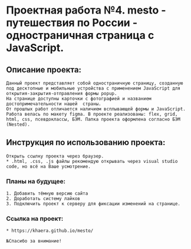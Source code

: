 # Проектная работа №4. mesto - путешествия по России - одностраничная страница с JavaScript.

## Описание проекта:
    Данный проект представляет собой одностраничную страницу, созданную под десктопные и мобильные устройства с применением JavaScript для открытия-закрытия-отправления формы popup.
    На странице доступны карточки с фотографией и названием достопримечательности нашей  страны.
    От прошлых работ отличается наличием всплывающей формы и JavaScript. Работа велась по макету figma. В проекте реализованы: flex, grid, html, css, псевдоклассы, БЭМ. Папка проекта оформлена согласно БЭМ (Nested).

## Инструкция по использованию проекта:
    Открыть ссылку проекта через браузер.
    * .html, .css, .js файлы рекомендую открывать через visual studio code, но всё на Ваше усмотрение.

### Планы на будущее:
    1. Добавить тёмную версию сайта
    2. Доработать систему лайков
    3. Подключить проект к серверу для фиксации изменений на странице.

### Ссылка на проект:
    * https://khaera.github.io/mesto/

    №Спасибо за внимание!

